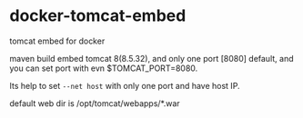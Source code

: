 # docker-tomcat-embed
tomcat embed for docker

maven build embed tomcat 8(8.5.32), and only one port [8080] default, and you can set port with evn $TOMCAT_PORT=8080.

Its help to set ` --net host ` with only one port and have host IP.

default web dir is /opt/tomcat/webapps/*.war
